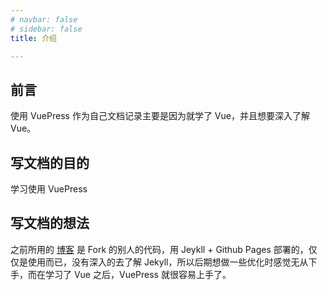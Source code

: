 ```yaml
---
# navbar: false
# sidebar: false
title: 介绍

---
```


## 前言

使用 VuePress 作为自己文档记录主要是因为就学了 Vue，并且想要深入了解 Vue。

## 写文档的目的

学习使用 VuePress

## 写文档的想法

之前所用的 [博客](https://willtien.com/) 是 Fork 的别人的代码，用 Jeykll + Github Pages 部署的，仅仅是使用而已，没有深入的去了解 Jekyll，所以后期想做一些优化时感觉无从下手，而在学习了 Vue 之后，VuePress 就很容易上手了。
